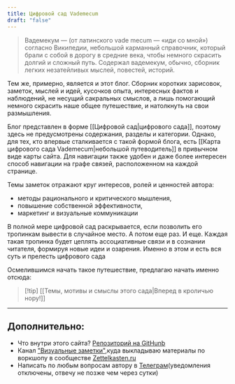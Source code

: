 ```yaml
---
title: Цифровой сад Vademecum
draft: "false"
---
```

>Вадемекум — (от латинского vade mecum — «иди со мной») согласно Википедии, небольшой карманный справочник, который брали с собой в дорогу в средние века, чтобы немного скрасить долгий и сложный путь. Содержал вадемекум, обычно, сборник легких незатейливых мыслей, повестей, историй.

Тем же, примерно, является и этот блог. Сборник коротких зарисовок, заметок, мыслей и идей, кусочков опыта, интересных фактов и наблюдений, не несущий сакральных смыслов, а лишь помогающий немного скрасить наше общее путешествие, и натолкнуть на свои размышления. 

Блог представлен в форме [[Цифровой сад|цифрового сада]], поэтому здесь не предусмотрены содержания, разделы и категории. Однако, для тех, кто впервые сталкивается с такой формой блога, есть [[Карта цифрового сада Vademecum|небольшой путеводитель]] в привычном виде карты сайта. Для навигации также удобен и даже более интересен способ навигации на графе связей, расположенном на каждой странице.

Темы заметок отражают круг интересов, ролей и ценностей автора: 
- методы рационального и критического мышления, 
- повышение собственной эффективности, 
- маркетинг и визуальные коммуникации

В полной мере цифровой сад раскрывается, если позволить его тропинкам вывести в случайное место. А потом еще раз. И еще. Каждая такая тропинка будет цеплять ассоциативные связи и в сознании читателя, формируя новые идеи и озарения. Именно в этом и есть вся суть и прелесть цифрового сада

Осмелившимся начать такое путешествие, предлагаю начать именно отсюда:

> [!tip] [[Темы, мотивы и смыслы этого сада|Вперед в кроличью нору!]]

---
## Дополнительно:
- Что внутри этого сайта? [Репозиторий на GitHunb](https://github.com/Al7F4/vademecum)
- Канал ["Визуальные заметки"](https://t.me/visualnt),куда выкладываю материалы по воркшопу в сообществе [Zettelkasten.ru](https://t.me/Zettelkasten_ru)
- Написать по любым вопросам автору в [Телеграм](https://t.me/monsieurkozik)(уведомления отключены, отвечу не позже чем через сутки)





